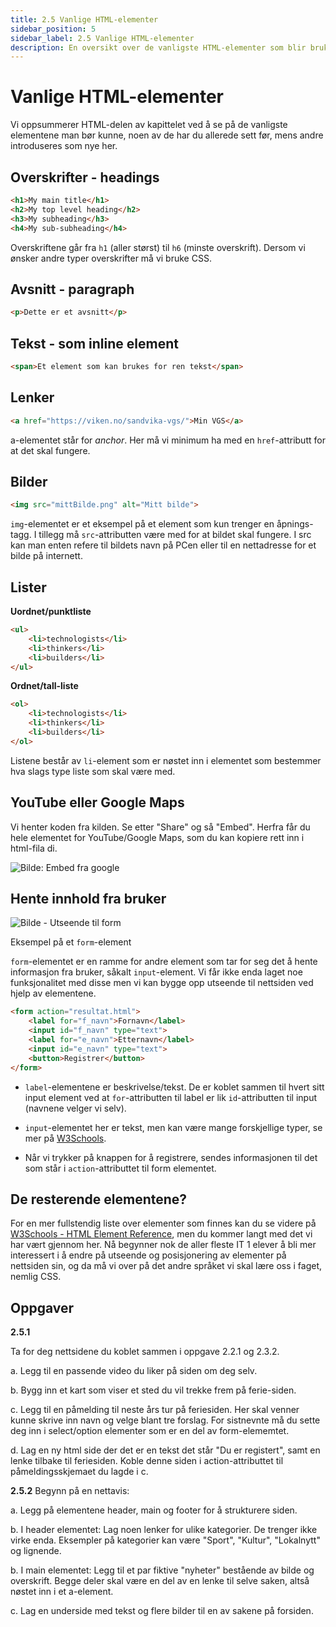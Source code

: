 ```yaml
---
title: 2.5 Vanlige HTML-elementer
sidebar_position: 5
sidebar_label: 2.5 Vanlige HTML-elementer
description: En oversikt over de vanligste HTML-elementer som blir brukt.
---
```


# Vanlige HTML-elementer

Vi oppsummerer HTML-delen av kapittelet ved å se på de vanligste elementene man bør kunne, noen av de har du allerede sett før, mens andre introduseres som nye her.

## Overskrifter - headings

```html
<h1>My main title</h1>
<h2>My top level heading</h2>
<h3>My subheading</h3>
<h4>My sub-subheading</h4>
```
Overskriftene går fra `h1` (aller størst) til `h6` (minste overskrift). Dersom vi ønsker andre typer overskrifter må vi bruke CSS.

## Avsnitt - paragraph

```html
<p>Dette er et avsnitt</p>
```

## Tekst - som inline element

```html
<span>Et element som kan brukes for ren tekst</span>
```

## Lenker

```html
<a href="https://viken.no/sandvika-vgs/">Min VGS</a>
```

a-elementet står for *anchor*. Her må vi minimum ha med en `href`-attributt for at det skal fungere.

## Bilder

```html
<img src="mittBilde.png" alt="Mitt bilde">
```

`img`-elementet er et eksempel på et element som kun trenger en åpnings-tagg. I tillegg må `src`-attributten være med for at bildet skal fungere. I src kan man enten refere til bildets navn på PCen eller til en nettadresse for et bilde på internett.

## Lister

**Uordnet/punktliste**

```html
<ul>
    <li>technologists</li>
    <li>thinkers</li>
    <li>builders</li>
</ul>
```

**Ordnet/tall-liste**

```html
<ol>
    <li>technologists</li>
    <li>thinkers</li>
    <li>builders</li>
</ol>
```

Listene består av `li`-element som er nøstet inn i elementet som bestemmer hva slags type liste som skal være med. 

## YouTube eller Google Maps

Vi henter koden fra kilden. Se etter "Share" og så "Embed". Herfra får du hele elementet for YouTube/Google Maps, som du kan kopiere rett inn i html-fila di.

![Bilde: Embed fra google](./bilder/2_5%20-%20elementer/embed.png)

## Hente innhold fra bruker

![Bilde - Utseende til form](./bilder/2_5%20-%20elementer/form.png)

Eksempel på et `form`-element

`form`-elementet er en ramme for andre element som tar for seg det å hente informasjon fra bruker, såkalt `input`-element. Vi får ikke enda laget noe funksjonalitet med disse men vi kan bygge opp utseende til nettsiden ved hjelp av elementene.

```html
<form action="resultat.html">
    <label for="f_navn">Fornavn</label>
    <input id="f_navn" type="text">
    <label for="e_navn">Etternavn</label>
    <input id="e_navn" type="text">
    <button>Registrer</button>
</form>
```

* `label`-elementene er beskrivelse/tekst. De er koblet sammen til hvert sitt input element ved at `for`-attributten til label er lik `id`-attributten til input (navnene velger vi selv).

* `input`-elementet her er tekst, men kan være mange forskjellige typer, se mer på [W3Schools](https://www.w3schools.com/html/html_forms.asp).

* Når vi trykker på knappen for å registrere, sendes informasjonen til det som står i `action`-attributtet til form elementet.

## De resterende elementene?

For en mer fullstendig liste over elementer som finnes kan du se videre på [W3Schools - HTML Element Reference](https://www.w3schools.com/tags/default.asp), men du kommer langt med det vi har vært gjennom her. Nå begynner nok de aller fleste IT 1 elever å bli mer interessert i å endre på utseende og posisjonering av elementer på nettsiden sin, og da må vi over på det andre språket vi skal lære oss i faget, nemlig CSS.


## Oppgaver

**2.5.1**

Ta for deg nettsidene du koblet sammen i oppgave 2.2.1 og 2.3.2. 

a. Legg til en passende video du liker på siden om deg selv.

b. Bygg inn et kart som viser et sted du vil trekke frem på ferie-siden.

c. Legg til en påmelding til neste års tur på feriesiden. Her skal venner kunne skrive inn navn og velge blant tre forslag. For sistnevnte må du sette deg inn i select/option elementer som er en del av form-elememtet.

d. Lag en ny html side der det er en tekst det står "Du er registert", samt en lenke tilbake til feriesiden. Koble denne siden i action-attributtet til påmeldingsskjemaet du lagde i c.

**2.5.2**
Begynn på en nettavis:

a. Legg på elementene header, main og footer for å strukturere siden.	

b. I header elementet: Lag noen lenker for ulike kategorier. De trenger ikke virke enda. Eksempler på kategorier kan være "Sport", "Kultur", "Lokalnytt" og lignende. 
	
b. I main elementet: Legg til et par fiktive "nyheter" bestående av bilde og overskrift. Begge deler skal være en del av en lenke til selve saken, altså nøstet inn i et a-element.  
	
c. Lag en underside med tekst og flere bilder til en av sakene på forsiden.